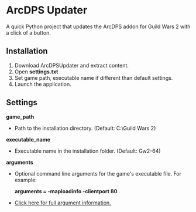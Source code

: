 # ArcDPS Updater
A quick Python project that updates the ArcDPS addon for Guild Wars 2 with a click of a button.

## Installation

1. Download ArcDPSUpdater and extract content.
2. Open **settings.txt**
3. Set game path, executable name if different than default settings.
4. Launch the application.

## Settings

**game_path**
  * Path to the installation directory. (Default: C:\Guild Wars 2\)

**executable_name**
  * Executable name in the installation folder. (Default: Gw2-64)

**arguments**
  * Optional command line arguments for the game's executable file. For example:

     **arguments = -maploadinfo -clientport 80**
  * [Click here for full argument information.](https://wiki.guildwars2.com/wiki/Command_line_arguments)


